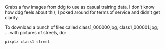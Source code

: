 Grabs a few images from ddg to use as casual training data.
I don't know how ddg feels about this, I poked around for
terms of service and didn't get clarity.

To download a bunch of files called class1_000000.jpg,
class1_000001.jpg, ... with pictures of streets, do:

```
pixplz class1 street
```
